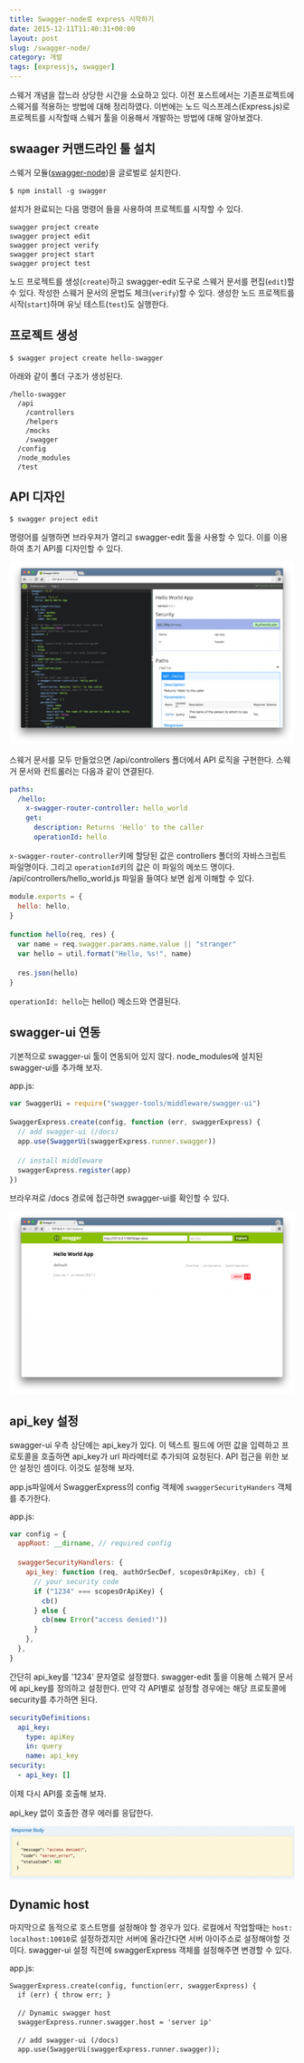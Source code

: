 ```yaml
---
title: Swagger-node로 express 시작하기
date: 2015-12-11T11:40:31+00:00
layout: post
slug: /swagger-node/
category: 개발
tags: [expressjs, swagger]
---
```


스웨거 개념을 잡느라 상당한 시간을 소요하고 있다. 이전 포스트에서는 기존프로젝트에 스웨거를 적용하는 방법에 대해 정리하였다. 이번에는 노드 익스프레스(Express.js)로 프로젝트를 시작할때 스웨거 툴을 이용해서 개발하는 방법에 대해 알아보겠다.

## swaager 커맨드라인 툴 설치

스웨거 모듈([swagger-node](https://github.com/swagger-api/swagger-node))을 글로벌로 설치한다.

```
$ npm install -g swagger
```

설치가 완료되는 다음 명령어 들을 사용하여 프로젝트를 시작할 수 있다.

```
swagger project create
swagger project edit
swagger project verify
swagger project start
swagger project test
```

노드 프로젝트를 생성(`create`)하고 swagger-edit 도구로 스웨거 문서를 편집(`edit`)할수 있다. 작성한 스웨거 문서의 문법도 체크(`verify`)할 수 있다. 생성한 노드 프로젝트를 시작(`start`)하며 유닛 테스트(`test`)도 실행한다.

## 프로젝트 생성

```
$ swagger project create hello-swagger
```

아래와 같이 폴더 구조가 생성된다.

```
/hello-swagger
  /api
    /controllers
    /helpers
    /mocks
    /swagger
  /config
  /node_modules
  /test
```

## API 디자인

```
$ swagger project edit
```

명령어를 실행하면 브라우져가 열리고 swagger-edit 툴을 사용할 수 있다. 이를 이용하여 초기 API를 디자인할 수 있다.

![](/assets/imgs/2015/swagger1.png)

스웨거 문서를 모두 만들었으면 /api/controllers 폴더에서 API 로직을 구현한다. 스웨거 문서와 컨트롤러는 다음과 같이 연결된다.

```yaml
paths:
  /hello:
    x-swagger-router-controller: hello_world
    get:
      description: Returns 'Hello' to the caller
      operationId: hello
```

`x-swagger-router-controller`키에 할당된 값은 controllers 폴더의 자바스크립트 파일명이다. 그리고 `operationId`키의 값은 이 파일의 메쏘드 명이다. /api/controllers/hello_world.js 파일을 들여다 보면 쉽게 이해할 수 있다.

```javascript
module.exports = {
  hello: hello,
}

function hello(req, res) {
  var name = req.swagger.params.name.value || "stranger"
  var hello = util.format("Hello, %s!", name)

  res.json(hello)
}
```

`operationId: hello`는 hello() 메소드와 연결된다.

## swagger-ui 연동

기본적으로 swagger-ui 툴이 연동되어 있지 않다. node_modules에 설치된 swagger-ui를 추가해 보자.

app.js:

```javascript
var SwaggerUi = require("swagger-tools/middleware/swagger-ui")

SwaggerExpress.create(config, function (err, swaggerExpress) {
  // add swagger-ui (/docs)
  app.use(SwaggerUi(swaggerExpress.runner.swagger))

  // install middleware
  swaggerExpress.register(app)
})
```

브라우져로 /docs 경로에 접근하면 swagger-ui를 확인할 수 있다.

![](/assets/imgs/2015/swagger2.png)

## api_key 설정

swagger-ui 우측 상단에는 api_key가 있다. 이 텍스트 필드에 어떤 값을 입력하고 프로토콜을 호출하면 api_key가 url 파라메터로 추가되여 요청된다. API 접근을 위한 보안 설정인 셈이다. 이것도 설정해 보자.

app.js파일에서 SwaggerExpress의 config 객체에 `swaggerSecurityHanders` 객체를 추가한다.

app.js:

```javascript
var config = {
  appRoot: __dirname, // required config

  swaggerSecurityHandlers: {
    api_key: function (req, authOrSecDef, scopesOrApiKey, cb) {
      // your security code
      if ("1234" === scopesOrApiKey) {
        cb()
      } else {
        cb(new Error("access denied!"))
      }
    },
  },
}
```

간단히 api_key를 '1234' 문자열로 설정했다. swagger-edit 툴을 이용해 스웨거 문서에 api_key를 정의하고 설정한다. 만약 각 API별로 설정할 경우에는 해당 프로토콜에 security를 추가하면 된다.

```yaml
securityDefinitions:
  api_key:
    type: apiKey
    in: query
    name: api_key
security:
  - api_key: []
```

이제 다시 API를 호출해 보자.

api_key 없이 호출한 경우 에러를 응답한다.

![](/assets/imgs/2015/swagger3.png)

## Dynamic host

마지막으로 동적으로 호스트명를 설정해야 할 경우가 있다. 로컬에서 작업할때는 `host: localhost:10010`로 설정하겠지만 서버에 올라간다면 서버 아이주소로 설정해야할 것이다. swagger-ui 설정 직전에 swaggerExpress 객체를 설정해주면 변경할 수 있다.

app.js:

```
SwaggerExpress.create(config, function(err, swaggerExpress) {
  if (err) { throw err; }

  // Dynamic swagger host
  swaggerExpress.runner.swagger.host = 'server ip'

  // add swagger-ui (/docs)
  app.use(SwaggerUi(swaggerExpress.runner.swagger));
```
